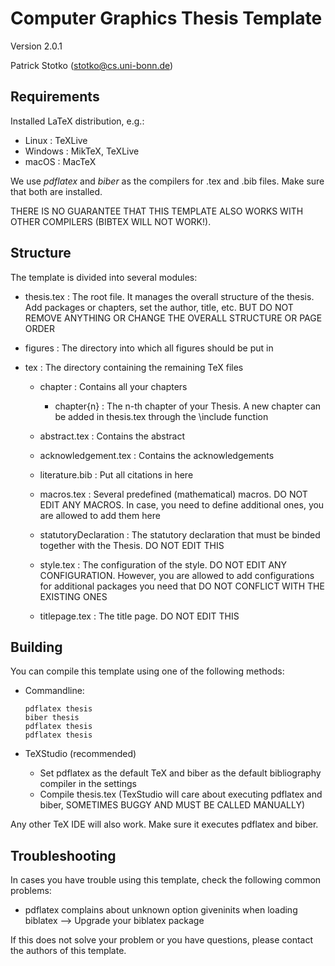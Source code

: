 # Computer Graphics Thesis Template

Version 2.0.1

Patrick Stotko (stotko@cs.uni-bonn.de)

## Requirements

Installed LaTeX distribution, e.g.:

- Linux : TeXLive
- Windows : MikTeX, TeXLive
- macOS : MacTeX

We use *pdflatex* and *biber* as the compilers for .tex and .bib files. Make sure that both are installed.

THERE IS NO GUARANTEE THAT THIS TEMPLATE ALSO WORKS WITH OTHER COMPILERS (BIBTEX WILL NOT WORK!).

## Structure

The template is divided into several modules:

- thesis.tex : The root file. It manages the overall structure of the thesis. Add packages or chapters, set the author, title, etc. BUT DO NOT REMOVE ANYTHING OR CHANGE THE OVERALL STRUCTURE OR PAGE ORDER

- figures : The directory into which all figures should be put in

- tex : The directory containing the remaining TeX files

    - chapter : Contains all your chapters
    
        - chapter{n}  : The n-th chapter of your Thesis. A new chapter can be added in thesis.tex through the \include function
        
    - abstract.tex : Contains the abstract
    
    - acknowledgement.tex : Contains the acknowledgements
    
    - literature.bib : Put all citations in here
    
    - macros.tex : Several predefined (mathematical) macros. DO NOT EDIT ANY MACROS. In case, you need to define additional ones, you are allowed to add them here
    
    - statutoryDeclaration : The statutory declaration that must be binded together with the Thesis. DO NOT EDIT THIS
    
    - style.tex : The configuration of the style. DO NOT EDIT ANY CONFIGURATION. However, you are allowed to add configurations for additional packages you need that DO NOT CONFLICT WITH THE EXISTING ONES
    
    - titlepage.tex : The title page. DO NOT EDIT THIS

## Building

You can compile this template using one of the following methods:

- Commandline:

    ```
    pdflatex thesis  
    biber thesis  
    pdflatex thesis  
    pdflatex thesis  
    ```

- TeXStudio (recommended)

    - Set pdflatex as the default TeX and biber as the default bibliography compiler in the settings
    - Compile thesis.tex (TexStudio will care about executing pdflatex and biber, SOMETIMES BUGGY AND MUST BE CALLED MANUALLY)

Any other TeX IDE will also work. Make sure it executes pdflatex and biber.

## Troubleshooting

In cases you have trouble using this template, check the following common problems:

- pdflatex complains about unknown option giveninits when loading biblatex --> Upgrade your biblatex package

If this does not solve your problem or you have questions, please contact the authors of this template.
